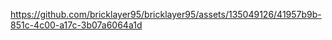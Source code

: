 




https://github.com/bricklayer95/bricklayer95/assets/135049126/41957b9b-851c-4c00-a17c-3b07a6064a1d

